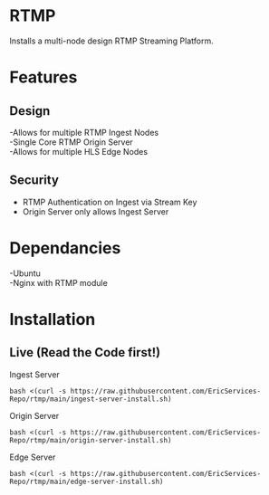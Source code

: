 # RTMP

Installs a multi-node design RTMP Streaming Platform.  

# Features  
## Design  
-Allows for multiple RTMP Ingest Nodes  
-Single Core RTMP Origin Server  
-Allows for multiple HLS Edge Nodes  
## Security  
- RTMP Authentication on Ingest via Stream Key  
- Origin Server only allows Ingest Server  

# Dependancies
-Ubuntu  
-Nginx with RTMP module  

# Installation
## Live (Read the Code first!) 
Ingest Server  

    bash <(curl -s https://raw.githubusercontent.com/EricServices-Repo/rtmp/main/ingest-server-install.sh)  
    
Origin Server  

    bash <(curl -s https://raw.githubusercontent.com/EricServices-Repo/rtmp/main/origin-server-install.sh)  
    
Edge Server  

    bash <(curl -s https://raw.githubusercontent.com/EricServices-Repo/rtmp/main/edge-server-install.sh)  
